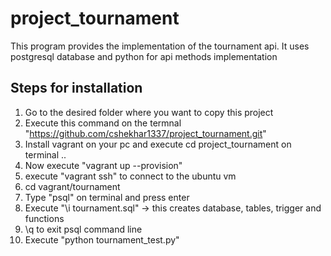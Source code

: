 # project_tournament

This program provides the implementation of the tournament api. It uses postgresql database and python for api methods implementation


## Steps for installation 
1. Go to the desired folder where you want to copy this project
2. Execute this command on the termnal "https://github.com/cshekhar1337/project_tournament.git"
3. Install vagrant on your pc and execute cd project_tournament on terminal ..  
4. Now execute "vagrant up --provision"
5. execute "vagrant ssh" to connect to the ubuntu vm
6. cd vagrant/tournament
7. Type "psql" on terminal and press enter
8. Execute "\i tournament.sql"  -> this creates database, tables, trigger and functions
9. \q to exit psql command line
10. Execute "python tournament_test.py"
